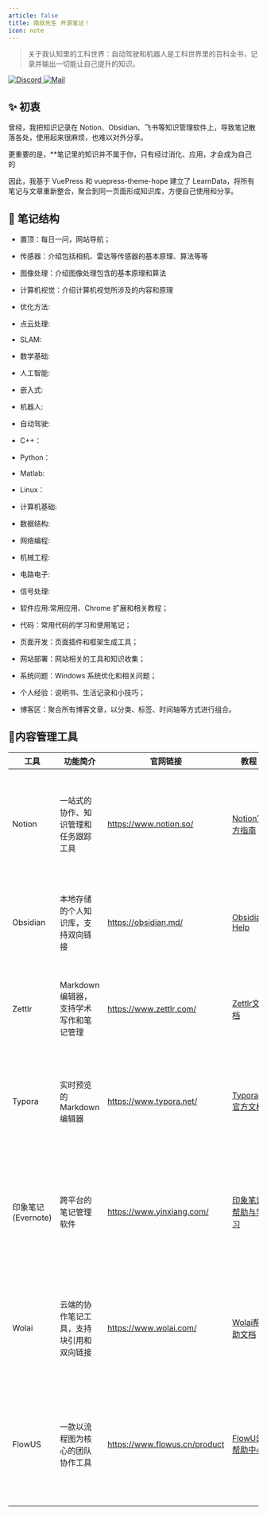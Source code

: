 ```yaml
---
article: false
title: 南叔先生 开源笔记！
icon: note
---
```


> 关于我认知里的工科世界：自动驾驶和机器人是工科世界里的百科全书，记录并输出一切能让自己提升的知识。

<a href="https://discord.gg/PZTQfJ4GjX">
   <img src="https://tc.seoipo.com/2022-12-04-11-56-44.svg" alt="Discord">
</a>  
<a href="mailto:learndata@newzone.top">
   <img src="https://tc.seoipo.com/2022-12-04-11-58-19.svg" alt="Mail">
</a>

## ✨ 初衷

曾经，我把知识记录在 Notion、Obsidian、飞书等知识管理软件上，导致笔记散落各处，使用起来很麻烦，也难以对外分享。

更重要的是，**笔记里的知识并不属于你，只有经过消化、应用，才会成为自己的

因此，我基于 VuePress 和 vuepress-theme-hope 建立了 LearnData，将所有笔记与文章重新整合，聚合到同一页面形成知识库，方便自己使用和分享。

## 🧱 笔记结构

- 置顶：每日一问，网站导航；
- 传感器：介绍包括相机、雷达等传感器的基本原理、算法等等
- 图像处理：介绍图像处理包含的基本原理和算法
- 计算机视觉：介绍计算机视觉所涉及的内容和原理
- 优化方法:
- 点云处理:
- SLAM:
- 数学基础:
- 人工智能:
- 嵌入式:
- 机器人:
- 自动驾驶:
- C++：
- Python：
- Matlab:
- Linux：
- 计算机基础:
- 数据结构:
- 网络编程:
- 机械工程:
- 电路电子:
- 信号处理:
- 软件应用:常用应用、Chrome 扩展和相关教程；
- 代码：常用代码的学习和使用笔记；
- 页面开发：页面插件和框架生成工具；
- 网站部署：网站相关的工具和知识收集；

- 系统问题：Windows 系统优化和相关问题；
- 个人经验：说明书、生活记录和小技巧；
- 博客区：聚合所有博客文章，以分类、标签、时间轴等方式进行组合。
## 📃内容管理工具
| 工具 | 功能简介 | 官网链接 | 教程 | 优点 | 缺点 |
| --- | --- | --- | --- | --- | --- |
| Notion | 一站式的协作、知识管理和任务跟踪工具 | https://www.notion.so/ | [Notion官方指南](https://www.notion.so/Notion-Guide-d54e330aee2747e39f8d8aa7b9cde173) | 强大的模板和自定义功能，支持多种文档类型 | 免费版功能受限，有时会出现同步延迟 |
| Obsidian | 本地存储的个人知识库，支持双向链接 | https://obsidian.md/ | [Obsidian Help](https://help.obsidian.md/) | 数据本地存储，支持Markdown，插件丰富 | 不支持在线协作，界面稍显复杂 |
| Zettlr | Markdown编辑器，支持学术写作和笔记管理 | https://www.zettlr.com/ | [Zettlr文档](https://docs.zettlr.com/) | 支持学术引用，与Pandoc集成 | 不支持云同步，界面较为简陋 |
| Typora | 实时预览的Markdown编辑器 | https://www.typora.net/ | [Typora官方文档](https://support.typora.io/) | 界面简洁，实时预览，导出格式丰富 | 不支持云同步和协作，功能相对简单 |
| 印象笔记 (Evernote) | 跨平台的笔记管理软件 | https://www.yinxiang.com/ | [印象笔记帮助与学习](https://help.yinxiang.com) | 同步速度快，支持多种文档类型，OCR技术 | 免费版功能受限，部分用户反映搜索不准确 |
| Wolai | 云端的协作笔记工具，支持块引用和双向链接 | https://www.wolai.com/ | [Wolai帮助文档](https://help.wolai.com/) | 界面友好，支持块级引用和双向链接 | 服务器在中国，可能受到网络波动影响 |
| FlowUS | 一款以流程图为核心的团队协作工具 | https://www.flowus.cn/product | [FlowUS帮助中心](https://www.flowus.cn/help) | 专注于流程图和思维导图，实时协作 | 缺乏全面的文本编辑功能，适用场景较为局限 |

